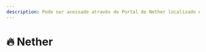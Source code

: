 ```yaml
---
description: Pode ser acessado através do Portal do Nether localizado no Spawn.
---
```


# 🔥 Nether


